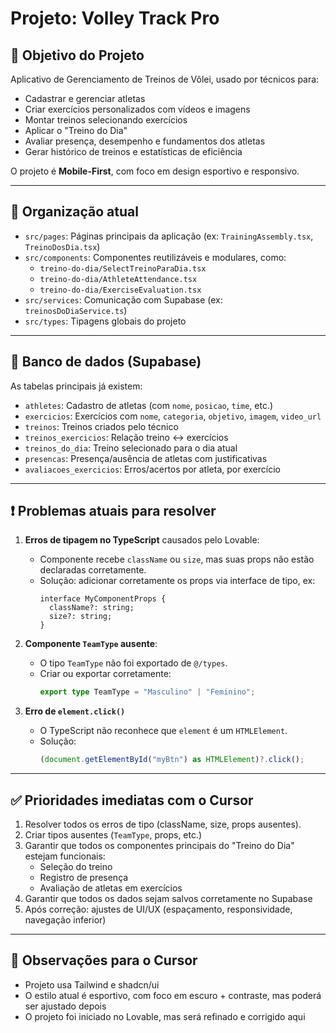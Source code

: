 # Projeto: Volley Track Pro

## 🎯 Objetivo do Projeto
Aplicativo de Gerenciamento de Treinos de Vôlei, usado por técnicos para:
- Cadastrar e gerenciar atletas
- Criar exercícios personalizados com vídeos e imagens
- Montar treinos selecionando exercícios
- Aplicar o "Treino do Dia"
- Avaliar presença, desempenho e fundamentos dos atletas
- Gerar histórico de treinos e estatísticas de eficiência

O projeto é **Mobile-First**, com foco em design esportivo e responsivo.

---

## 📁 Organização atual

- `src/pages`: Páginas principais da aplicação (ex: `TrainingAssembly.tsx`, `TreinoDosDia.tsx`)
- `src/components`: Componentes reutilizáveis e modulares, como:
  - `treino-do-dia/SelectTreinoParaDia.tsx`
  - `treino-do-dia/AthleteAttendance.tsx`
  - `treino-do-dia/ExerciseEvaluation.tsx`
- `src/services`: Comunicação com Supabase (ex: `treinosDoDiaService.ts`)
- `src/types`: Tipagens globais do projeto

---

## 🧱 Banco de dados (Supabase)

As tabelas principais já existem:

- `athletes`: Cadastro de atletas (com `nome`, `posicao`, `time`, etc.)
- `exercicios`: Exercícios com `nome`, `categoria`, `objetivo`, `imagem`, `video_url`
- `treinos`: Treinos criados pelo técnico
- `treinos_exercicios`: Relação treino <-> exercícios
- `treinos_do_dia`: Treino selecionado para o dia atual
- `presencas`: Presença/ausência de atletas com justificativas
- `avaliacoes_exercicios`: Erros/acertos por atleta, por exercício

---

## ❗ Problemas atuais para resolver

1. **Erros de tipagem no TypeScript** causados pelo Lovable:
   - Componente recebe `className` ou `size`, mas suas props não estão declaradas corretamente.
   - Solução: adicionar corretamente os props via interface de tipo, ex:
     ```tsx
     interface MyComponentProps {
       className?: string;
       size?: string;
     }
     ```

2. **Componente `TeamType` ausente**:
   - O tipo `TeamType` não foi exportado de `@/types`.
   - Criar ou exportar corretamente:
     ```ts
     export type TeamType = "Masculino" | "Feminino";
     ```

3. **Erro de `element.click()`**
   - O TypeScript não reconhece que `element` é um `HTMLElement`.
   - Solução:
     ```ts
     (document.getElementById("myBtn") as HTMLElement)?.click();
     ```

---

## ✅ Prioridades imediatas com o Cursor

1. Resolver todos os erros de tipo (className, size, props ausentes).
2. Criar tipos ausentes (`TeamType`, props, etc.)
3. Garantir que todos os componentes principais do "Treino do Dia" estejam funcionais:
   - Seleção do treino
   - Registro de presença
   - Avaliação de atletas em exercícios
4. Garantir que todos os dados sejam salvos corretamente no Supabase
5. Após correção: ajustes de UI/UX (espaçamento, responsividade, navegação inferior)

---

## 📌 Observações para o Cursor

- Projeto usa Tailwind e shadcn/ui
- O estilo atual é esportivo, com foco em escuro + contraste, mas poderá ser ajustado depois
- O projeto foi iniciado no Lovable, mas será refinado e corrigido aqui

